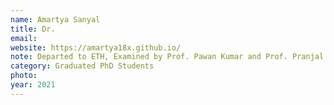 ```yaml
---
name: Amartya Sanyal
title: Dr.
email: 
website: https://amartya18x.github.io/
note: Departed to ETH, Examined by Prof. Pawan Kumar and Prof. Pranjal Awasthi
category: Graduated PhD Students
photo:
year: 2021
---
```

